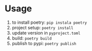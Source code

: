 # Usage
1. to install poetry: `pip instala poetry`
2. project setup: `poetry install`
3. update version in `pyproject.toml`
4. build: `poetry build`
5. publish to pypi: `poetry publish`

